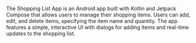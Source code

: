 
The Shopping List App is an Android app built with Kotlin and Jetpack Compose that allows users to manage their shopping items. Users can add, edit, and delete items, specifying the item name and quantity. The app features a simple, interactive UI with dialogs for adding items and real-time updates to the shopping list.
